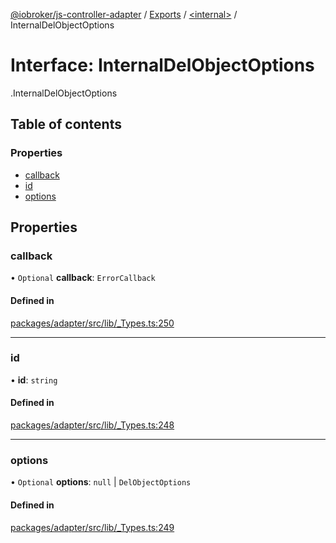 [@iobroker/js-controller-adapter](../README.md) / [Exports](../modules.md) / [<internal\>](../modules/internal_.md) / InternalDelObjectOptions

# Interface: InternalDelObjectOptions

[<internal>](../modules/internal_.md).InternalDelObjectOptions

## Table of contents

### Properties

- [callback](internal_.InternalDelObjectOptions.md#callback)
- [id](internal_.InternalDelObjectOptions.md#id)
- [options](internal_.InternalDelObjectOptions.md#options)

## Properties

### callback

• `Optional` **callback**: `ErrorCallback`

#### Defined in

[packages/adapter/src/lib/_Types.ts:250](https://github.com/ioBroker/ioBroker.js-controller/blob/20e3f437/packages/adapter/src/lib/_Types.ts#L250)

___

### id

• **id**: `string`

#### Defined in

[packages/adapter/src/lib/_Types.ts:248](https://github.com/ioBroker/ioBroker.js-controller/blob/20e3f437/packages/adapter/src/lib/_Types.ts#L248)

___

### options

• `Optional` **options**: ``null`` \| `DelObjectOptions`

#### Defined in

[packages/adapter/src/lib/_Types.ts:249](https://github.com/ioBroker/ioBroker.js-controller/blob/20e3f437/packages/adapter/src/lib/_Types.ts#L249)
